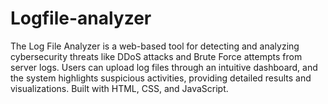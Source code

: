 # Logfile-analyzer
The Log File Analyzer is a web-based tool for detecting and analyzing cybersecurity threats like DDoS attacks and Brute Force attempts from server logs. Users can upload log files through an intuitive dashboard, and the system highlights suspicious activities, providing detailed results and visualizations. Built with HTML, CSS, and JavaScript.
